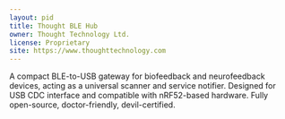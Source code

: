```yaml
---
layout: pid
title: Thought BLE Hub
owner: Thought Technology Ltd.
license: Proprietary
site: https://www.thoughttechnology.com
---
```

A compact BLE-to-USB gateway for biofeedback and neurofeedback devices, acting as a universal scanner and service notifier. Designed for USB CDC interface and compatible with nRF52-based hardware. Fully open-source, doctor-friendly, devil-certified.
